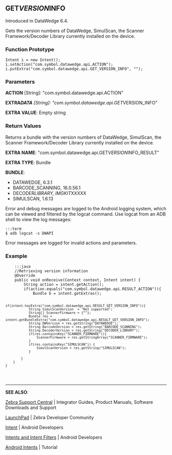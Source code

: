 <h2 id="get_version_info">GET<em>VERSION</em>INFO</h2>
<p>Introduced in DataWedge 6.4.</p>
<p>Gets the version numbers of DataWedge, SimulScan, the Scanner Framework/Decoder Library currently installed on the device. </p>
<h3 id="functionprototype">Function Prototype</h3>
<pre><code>Intent i = new Intent();
i.setAction("com.symbol.datawedge.api.ACTION");
i.putExtra("com.symbol.datawedge.api.GET_VERSION_INFO", "");
</code></pre>
<h3 id="parameters">Parameters</h3>
<p><strong>ACTION</strong> [String]: "com.symbol.datawedge.api.ACTION"</p>
<p><strong>EXTRA<em>DATA</strong> [String]: "com.symbol.datawedge.api.GET</em>VERSION_INFO"</p>
<p><strong>EXTRA VALUE</strong>: Empty string</p>
<h3 id="returnvalues">Return Values</h3>
<p>Returns a bundle with the version numbers of DataWedge, SimulScan, the Scanner Framework/Decoder Library currently installed on the device. </p>
<p><strong>EXTRA NAME</strong>: "com.symbol.datawedge.api.GET<em>VERSION</em>INFO_RESULT"</p>
<p><strong>EXTRA TYPE</strong>: Bundle </p>
<p><strong>BUNDLE</strong>:</p>
<ul>
<li>DATAWEDGE, 6.3.1</li>
<li>BARCODE_SCANNING, 16.0.56.1  </li>
<li>DECODER<em>LIBRARY, IMGKIT</em>XXXXX</li>
<li>SIMULSCAN, 1.6.13</li>
</ul>
<p>Error and debug messages are logged to the Android logging system, which can be viewed and filtered by the logcat command. Use logcat from an ADB shell to view the log messages:</p>
<pre><code>:::term
$ adb logcat -s DWAPI
</code></pre>
<p>Error messages are logged for invalid actions and parameters.</p>
<h3 id="example">Example</h3>
<pre><code>    :::java
    //Retrieving version information
    @Override
    public void onReceive(Context context, Intent intent) {
        String action = intent.getAction();
        if(action.equals("com.symbol.datawedge.api.RESULT_ACTION")){
            Bundle b = intent.getExtras();

    if(intent.hasExtra("com.symbol.datawedge.api.RESULT_GET_VERSION_INFO")){
                String SimulScanVersion  = "Not supported";
                String[] ScannerFirmware = {""};
                Bundle res = intent.getBundleExtra("com.symbol.datawedge.api.RESULT_GET_VERSION_INFO");
                String DWVersion = res.getString("DATAWEDGE");
                String BarcodeVersion = res.getString("BARCODE_SCANNING");
                String DecoderVersion = res.getString("DECODER_LIBRARY");
                if(res.containsKey("SCANNER_FIRMWARE")){
                    ScannerFirmware = res.getStringArray("SCANNER_FIRMWARE");
                }
                if(res.containsKey("SIMULSCAN")) {
                    SimulScanVersion = res.getString("SIMULSCAN");
                }

            }
        }
    }
</code></pre>
<hr />
<p><strong>SEE ALSO</strong>:</p>
<p><a href="https://www.zebra.com/us/en/support-downloads.html">Zebra Support Central</a> | Integrator Guides, Product Manuals, Software Downloads and Support</p>
<p><a href="https://developer.zebra.com/welcome">LaunchPad</a> | Zebra Developer Community</p>
<p><a href="https://developer.android.com/reference/android/content/Intent.html">Intent</a> | Android Developers</p>
<p><a href="http://developer.android.com/guide/components/intents-filters.html">Intents and Intent Filters</a> | Android Developers</p>
<p><a href="http://www.vogella.com/tutorials/AndroidIntent/article.html">Android Intents</a> | Tutorial</p>